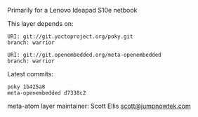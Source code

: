 Primarily for a Lenovo Ideapad S10e netbook

This layer depends on:

    URI: git://git.yoctoproject.org/poky.git
    branch: warrior

    URI: git://git.openembedded.org/meta-openembedded
    branch: warrior

Latest commits:

    poky 1b425a8
    meta-openembedded d7338c2

meta-atom layer maintainer: Scott Ellis <scott@jumpnowtek.com>
